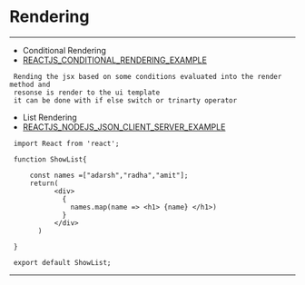 # Rendering 

---
* Conditional Rendering 
* [REACTJS_CONDITIONAL_RENDERING_EXAMPLE](https://github.com/adarshkumarsingh83/reactjs/tree/master/APPLICATIONS/react-conditional-rendering)
 ```
  Rending the jsx based on some conditions evaluated into the render method and 
  resonse is render to the ui template 
  it can be done with if else switch or trinarty operator 
 ```

 * List Rendering 
 * [REACTJS_NODEJS_JSON_CLIENT_SERVER_EXAMPLE](https://github.com/adarshkumarsingh83/reactjs/tree/master/APPLICATIONS/reactjs-nodejs-example)
 ```
  import React from 'react';

  function ShowList{

      const names =["adarsh","radha","amit"];
      return(
            <div>
              {
              	names.map(name => <h1> {name} </h1>)
              }
            </div>
      	)

  }

  export default ShowList;

 ```

---




